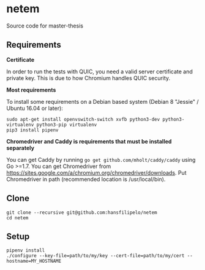# netem
Source code for master-thesis

## Requirements

**Certificate**

In order to run the tests with QUIC, you need a valid server certificate and private key. This is due to how Chromium handles QUIC security.

**Most requirements**

To install some requirements on a Debian based system (Debian 8 "Jessie" / Ubuntu 16.04 or later):

```
sudo apt-get install openvswitch-switch xvfb python3-dev python3-virtualenv python3-pip virtualenv
pip3 install pipenv
```

**Chromedriver and Caddy is requirements that must be installed separately**

You can get Caddy by running `go get github.com/mholt/caddy/caddy` using Go >=1.7. You can get Chromedriver from https://sites.google.com/a/chromium.org/chromedriver/downloads. Put Chromedriver in path (recommended location is /usr/local/bin).

## Clone

```
git clone --recursive git@github.com:hansfilipelo/netem
cd netem
```

## Setup

```
pipenv install
./configure --key-file=path/to/my/key --cert-file=path/to/my/cert --hostname=MY_HOSTNAME
```


